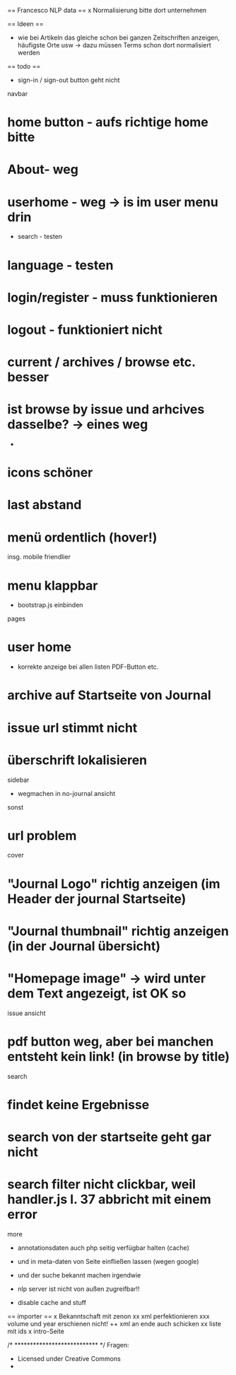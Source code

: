 == Francesco NLP data ==
x Normalisierung bitte dort unternehmen


== Ideen ==
*  wie bei Artikeln das gleiche schon bei ganzen Zeitschriften anzeigen, häufigste Orte usw -> dazu müssen Terms schon dort normalisiert werden

== todo ==
* sign-in / sign-out button geht nicht

navbar
# home button - aufs richtige home bitte
# About- weg
# userhome - weg -> is im user menu drin 
- search - testen
# language - testen
# login/register - muss funktionieren
# logout - funktioniert nicht
# current / archives / browse etc. besser
# ist browse by issue und arhcives dasselbe? -> eines weg

-
# icons schöner
# last abstand
# menü ordentlich (hover!) 

insg. mobile friendlier
# menu klappbar 
+ bootstrap.js einbinden

pages
# user home
- korrekte anzeige bei allen listen PDF-Button etc.
# archive auf Startseite von Journal 
# issue url stimmt nicht
# überschrift lokalisieren

sidebar
+ wegmachen in no-journal ansicht 

sonst
# url problem

cover
# "Journal Logo" richtig anzeigen (im Header der journal Startseite)
# "Journal thumbnail" richtig anzeigen (in der Journal übersicht)
# "Homepage image" -> wird unter dem Text angezeigt, ist OK so 

issue ansicht
# pdf button weg, aber bei manchen entsteht kein link! (in browse by title)

search
# findet keine Ergebnisse
# search von der startseite geht gar nicht
# search filter nicht clickbar, weil handler.js l. 37 abbricht mit einem error



more
* annotationsdaten auch php seitig verfügbar halten (cache) 
* und in meta-daten von Seite einfließen lassen (wegen google)
* und der suche bekannt machen irgendwie
* nlp server ist nicht von außen zugreifbar!!


* disable cache and stuff

== importer ==
x Bekanntschaft mit zenon
xx xml perfektionieren
xxx volume und year erschienen nicht! 
++ xml an ende auch schicken
xx liste mit ids
x intro-Seite




 

/* *************************** */
Fragen:
* Licensed under Creative Commons 
* 

